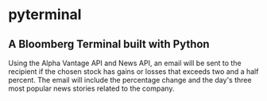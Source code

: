 # pyterminal
## A Bloomberg Terminal built with Python

Using the Alpha Vantage API and News API, an email will be sent to the recipient if the chosen stock has gains or losses that exceeds two and a half percent. The email will include the percentage change and the day's three most popular news stories related to the company.
